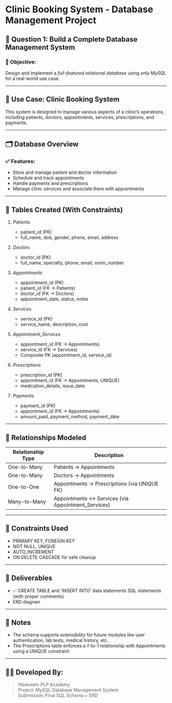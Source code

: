 # Clinic Booking System - Database Management Project

## 📌 Question 1: Build a Complete Database Management System

### 🎯 Objective:
Design and implement a *full-featured relational database* using *only MySQL* for a real-world use case.

---

## 🏥 Use Case: Clinic Booking System

This system is designed to manage various aspects of a clinic’s operations, including patients, doctors, appointments, services, prescriptions, and payments.

---

## 🗂️ Database Overview

### ✅ Features:
- Store and manage patient and doctor information
- Schedule and track appointments
- Handle payments and prescriptions
- Manage clinic services and associate them with appointments

---

## 🧱 Tables Created (With Constraints)

1. *Patients*
   - patient_id (PK)
   - full_name, dob, gender, phone, email, address

2. *Doctors*
   - doctor_id (PK)
   - full_name, specialty, phone, email, room_number

3. *Appointments*
   - appointment_id (PK)
   - patient_id (FK → Patients)
   - doctor_id (FK → Doctors)
   - appointment_date, status, notes

4. *Services*
   - service_id (PK)
   - service_name, description, cost

5. *Appointment_Services*
   - appointment_id (FK → Appointments)
   - service_id (FK → Services)
   - Composite PK (appointment_id, service_id)

6. *Prescriptions*
   - prescription_id (PK)
   - appointment_id (FK → Appointments, UNIQUE)
   - medication_details, issue_date

7. *Payments*
   - payment_id (PK)
   - appointment_id (FK → Appointments)
   - amount_paid, payment_method, payment_date

---

## 🔗 Relationships Modeled

| Relationship Type | Description |
|-------------------|-------------|
| One-to-Many       | Patients → Appointments |
| One-to-Many       | Doctors → Appointments |
| One-to-One        | Appointments → Prescriptions (via UNIQUE FK) |
| Many-to-Many      | Appointments ↔ Services (via Appointment_Services) |

---

## 📎 Constraints Used
- PRIMARY KEY, FOREIGN KEY
- NOT NULL, UNIQUE
- AUTO_INCREMENT
- ON DELETE CASCADE for safe cleanup


---

## 📄 Deliverables

- ✅ CREATE TABLE and 'INSERT INTO' data statements SQL statements (with proper comments)
- ERD diagram

---

## 📌 Notes

- The schema supports *extensibility* for future modules like user authentication, lab tests, medical history, etc.
- The Prescriptions table enforces a *1-to-1* relationship with Appointments using a UNIQUE constraint.

---

## 👨‍💻 Developed By:
> Hlawutelo PLP Academy  
> Project: MySQL Database Management System  
> Submission: Final SQL Schema + ERD

